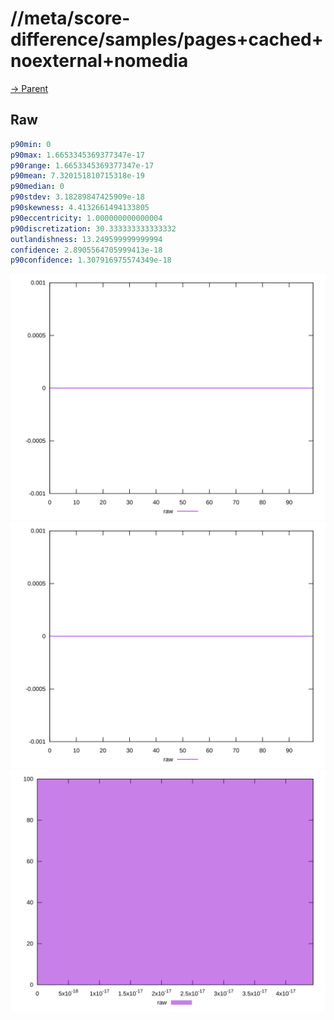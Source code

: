 
# //meta/score-difference/samples/pages+cached+noexternal+nomedia

[→ Parent](../..)


## Raw


```yaml
p90min: 0
p90max: 1.6653345369377347e-17
p90range: 1.6653345369377347e-17
p90mean: 7.320151810715318e-19
p90median: 0
p90stdev: 3.18289847425909e-18
p90skewness: 4.4132661494133805
p90eccentricity: 1.000000000000004
p90discretization: 30.333333333333332
outlandishness: 13.249599999999994
confidence: 2.8905564705999413e-18
p90confidence: 1.307916975574349e-18

```

![PLOT: raw-values](./raw/values.svg)![PLOT: raw-sorted](./raw/sorted.svg)![PLOT: raw-histogram](./raw/histogram.svg)